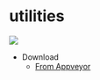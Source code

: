 # utilities 
![](https://ci.appveyor.com/api/projects/status/github/sunneo/utilities?branch=master&svg=true)

* Download
  * [From Appveyor](https://ci.appveyor.com/project/sunneo/utilities/build/artifacts)
